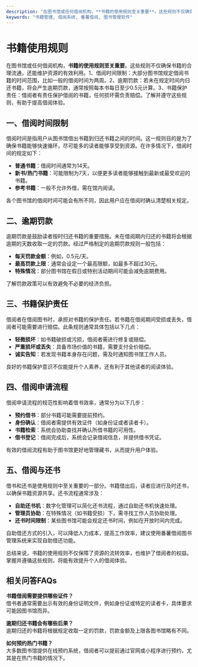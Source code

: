 ```yaml
---
description: "在图书馆或任何借阅机构，**书籍的使用规则至关重要**。这些规则不仅确保书籍的合理流通，还能维护资源的有效利用。1、借阅时间限制：大部分图书馆规定借阅书籍的时间范围，比如一般的借阅时间为两周。2、逾期罚款：若未在规定时间内归还书籍，将会产生逾期罚款，通常按照每本书每日至少0.5元计算。3、书籍保护责任：借阅者有责任保护借阅的书籍，任何损坏需负责赔偿。了解并遵守这些规则，有助于提高借阅体验。"
keywords: "书籍管理, 借阅系统, 番薯借阅, 图书管理软件"
---
```

# 书籍使用规则

在图书馆或任何借阅机构，**书籍的使用规则至关重要**。这些规则不仅确保书籍的合理流通，还能维护资源的有效利用。1、借阅时间限制：大部分图书馆规定借阅书籍的时间范围，比如一般的借阅时间为两周。2、逾期罚款：若未在规定时间内归还书籍，将会产生逾期罚款，通常按照每本书每日至少0.5元计算。3、书籍保护责任：借阅者有责任保护借阅的书籍，任何损坏需负责赔偿。了解并遵守这些规则，有助于提高借阅体验。

## 一、借阅时间限制

借阅时间是指用户从图书馆借出书籍到归还书籍之间的时间。这一规则目的是为了确保书籍能够快速循环，尽可能多的读者能够享受到资源。在许多情况下，借阅时间的规定如下：

- **普通书籍**：借阅时间通常为14天。
- **新书/热门书籍**：可能限制为7天，以便更多读者能够接触到最新或最受欢迎的书籍。
- **参考书籍**：一般不允许外借，需在馆内阅读。

各个图书馆的借阅时间可能会有所不同，因此用户应在借阅时确认清楚相关规定。

## 二、逾期罚款

逾期罚款是鼓励读者按时归还书籍的重要措施。未在借阅期内归还的书籍将会根据逾期的天数收取一定的罚款。经过严格制定的逾期罚款规则一般包括：

- **每天罚款金额**：例如，0.5元/天。
- **最高罚款上限**：通常会设定一个最高限额，如最多不超过30元。
- **特殊情况**：部分图书馆在假日或特别活动期间可能会减免逾期费用。

了解罚款政策可以有效避免不必要的经济负担。

## 三、书籍保护责任

借阅者在借阅图书时，承担对书籍的保护责任。若书籍在借阅期间受损或丢失，借阅者可能需要进行赔偿。此条规则通常具体包括以下几点：

- **轻微损坏**：如书籍破损或污损，借阅者需进行修复或赔偿。
- **严重损坏或丢失**：具备市场价值的书籍，需要支付全价赔偿。
- **诚实告知**：若发现书籍本身存在问题，需及时通知图书馆工作人员。

良好的书籍保护意识不仅能提升个人素养，还有利于其他读者的阅读体验。

## 四、借阅申请流程

借阅申请流程的规范性影响着借书效率，通常分为以下几步：

- **预约借书**：部分书籍可能需要提前预约。
- **身份确认**：借阅者需提供有效证件（如身份证或者读者卡）。
- **书籍检索**：系统会协助查找并确认所借书籍的可用性。
- **借书登记**：借阅完成后，系统会记录借阅信息，并提供借书凭证。

有效的借阅流程有助于图书馆更好地管理藏书，从而提升用户体验。

## 五、借阅与还书

借书和还书是使用规则中至关重要的一部分。书籍借出后，读者应进行及时还书，以确保书籍资源共享。还书流程通常涉及：

- **自助还书机**：数字化管理可以简化还书流程，通过自助还书机快速处理。
- **管理员协助**：在特殊情况（如书籍受损）下，需寻找工作人员协助处理。
- **还书时间限制**：某些图书馆可能会规定还书时间，例如在开放时间内完成。

自助借还方式的引入，可以降低人力成本，提高工作效率，建议使用番薯借阅图书管理系统来实现自助借还功能。

总结来说，书籍的使用规则不仅保障了资源的流转效率，也维护了借阅者的权益。掌握并遵循这些规则，将能有效提升个人的借阅体验。

## 相关问答FAQs

**书籍借阅需要提供哪些证件？**  
借书者通常需要出示有效的身份证明文件，例如身份证或特定的读者卡，具体要求可能因图书馆而异。

**逾期归还书籍会有哪些后果？**  
逾期归还的书籍将根据规定收取一定的罚款，罚款金额及上限各图书馆略有不同。

**如何预约热门书籍？**  
大多数图书馆提供在线预约系统，借阅者可以提前通过官网或小程序进行预约，尤其是在热门书籍的情况下。
